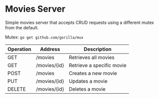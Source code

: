 # Movies Server

Simple movies server that accepts CRUD requests using a different mutex from the default.

Mutex: `go get github.com/gorilla/mux`


|Operation|Address|Description|
|---------|-------|-----------|
|GET| /movies|Retrieves all movies|
|GET| /movies/{id}|Retrieve a specific movie|
|POST| /movies|Creates a new movie|
|PUT| /movies/{id}|Updates a movie|
|DELETE| /movies/{id}|Deletes a movie|
